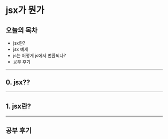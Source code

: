 # jsx가 뭔가

## 오늘의 목차

* jsx란?
* jsx 예제
* js는 어떻게 js에서 변환되나?
* 공부 후기

***

## 0. jsx??

***

## 1. jsx란?


***

## 공부 후기
